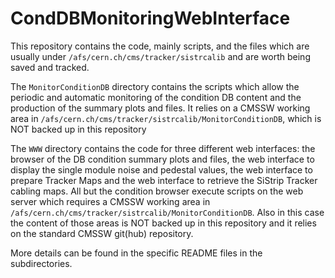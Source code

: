 # CondDBMonitoringWebInterface
This repository contains the code, mainly scripts, and the files which are usually under `/afs/cern.ch/cms/tracker/sistrcalib` and are worth being saved and tracked. 

The `MonitorConditionDB` directory contains the scripts which allow the periodic and automatic monitoring of the condition DB content and the production of the summary plots and files. It relies on a CMSSW working area in `/afs/cern.ch/cms/tracker/sistrcalib/MonitorConditionDB`, which is NOT backed up in this repository

The `WWW` directory contains the code for three different web interfaces: the browser of the DB condition summary plots and files, the web interface to display the single module noise and pedestal values, the web interface to prepare Tracker Maps and the web interface to retrieve the SiStrip Tracker cabling maps. All but the condition browser execute scripts on the web server which requires a CMSSW working area in `/afs/cern.ch/cms/tracker/sistrcalib/MonitorConditionDB`. Also in this case the content of those areas is NOT backed up in this repository and it relies on the standard CMSSW git(hub) repository.

More details can be found in the specific README files in the subdirectories.

